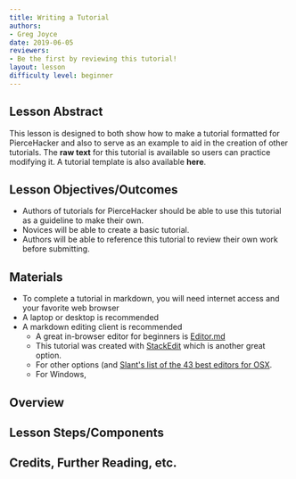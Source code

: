 ```yaml
---
title: Writing a Tutorial
authors:
- Greg Joyce
date: 2019-06-05
reviewers:
- Be the first by reviewing this tutorial!
layout: lesson
difficulty level: beginner
---
```


## Lesson Abstract
This lesson is designed to both show how to make a tutorial formatted for PierceHacker and also to serve as an example to aid in the creation of other tutorials. The **raw text** for this tutorial is available so users can practice modifying it. A tutorial template is also available **here**.

## Lesson Objectives/Outcomes
* Authors of tutorials for PierceHacker should be able to use this tutorial as a guideline to make their own. 
* Novices will be able to create a basic tutorial.
* Authors will be able to reference this tutorial to review their own work before submitting.

## Materials
* To complete a tutorial in markdown, you will need internet access and your favorite web browser
* A laptop or desktop is recommended
* A markdown editing client is recommended
	- A great in-browser editor for beginners is [Editor.md](https://dillinger.io)
	- This tutorial was created with [StackEdit](https://stackedit.io) which is another great option.
	- For other options (and  [Slant's list of the 43 best editors for OSX](https://www.slant.co/topics/899/~best-markdown-deitors-fro-os-x).
	- For Windows, 
## Overview

## Lesson Steps/Components

## Credits, Further Reading, etc.
<!--stackedit_data:
eyJoaXN0b3J5IjpbMTA5ODg1MDkxOCwtMTIxNTMwMDM5MSwtNT
Q3NDg2OTk3LDE5MzAxMjE3NjRdfQ==
-->